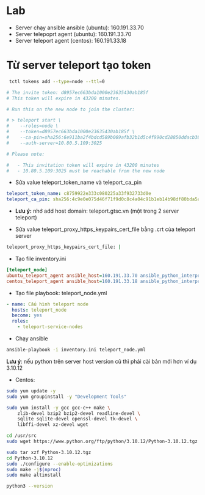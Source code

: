 # Lab
- Server chạy ansible ansible (ubuntu): 160.191.33.70
- Server telepoprt agent (ubuntu): 160.191.33.70
- Server teleport agent (centos): 160.191.33.18

#  Từ server teleport tạo token

```bash
 tctl tokens add --type=node --ttl=0

# The invite token: d8957ec663bda1000e23635430ab185f
# This token will expire in 43200 minutes.

# Run this on the new node to join the cluster:

# > teleport start \
#    --roles=node \
#    --token=d8957ec663bda1000e23635430ab185f \
#    --ca-pin=sha256:6e911ba2f4bdcd589b069afb32b1d5c4f990cd28850ddacb38e71e0acf7c26e3 \
#    --auth-server=10.80.5.109:3025

# Please note:

#   - This invitation token will expire in 43200 minutes
#   - 10.80.5.109:3025 must be reachable from the new node
```

- Sửa value teleport_token_name và teleport_ca_pin

```yml
teleport_token_name: c8759922e333c080225a33f932733d0e
teleport_ca_pin: sha256:4c9e0e075d46f71f9d0c8c4a04c91b1eb14b98df80bda5a579134d5c522228f4
```

- **Lưu ý:** nhớ add host domain: teleport.gtsc.vn (một trong 2 server teleport)

- Sửa value teleport_proxy_https_keypairs_cert_file bằng .crt của teleport server

```bash
teleport_proxy_https_keypairs_cert_file: |
```

- Tạo file inventory.ini

```ini
[teleport_node]
ubuntu_teleport_agent ansible_host=160.191.33.70 ansible_python_interpreter=/usr/bin/python3
centos_teleport_agent ansible_host=160.191.33.18 ansible_python_interpreter=/usr/local/bin/python3.10
```

- Tạo file playbook: teleport_node.yml 

```yml
- name: Cấu hình teleport node
  hosts: teleport_node
  become: yes
  roles:
    - teleport-service-nodes
```

- Chạy ansible

```bash
ansible-playbook -i inventory.ini teleport_node.yml 
```

**Lưu ý**: nếu python trên server host version cũ thì phải cài bản mới hơn ví dụ 3.10.12

- Centos:

```bash
sudo yum update -y
sudo yum groupinstall -y "Development Tools"

sudo yum install -y gcc gcc-c++ make \
    zlib-devel bzip2 bzip2-devel readline-devel \
    sqlite sqlite-devel openssl-devel tk-devel \
    libffi-devel xz-devel wget

cd /usr/src
sudo wget https://www.python.org/ftp/python/3.10.12/Python-3.10.12.tgz

sudo tar xzf Python-3.10.12.tgz
cd Python-3.10.12
sudo ./configure --enable-optimizations
sudo make -j$(nproc)
sudo make altinstall

python3 --version
```
